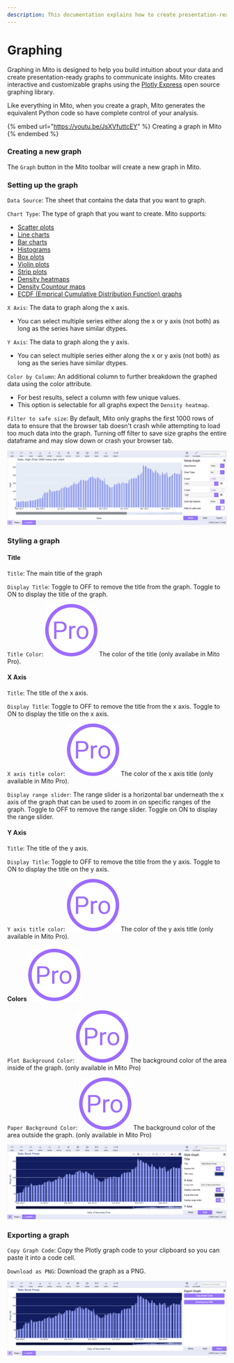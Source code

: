 ```yaml
---
description: This documentation explains how to create presentation-ready graphs in Mito.
---
```


# Graphing

Graphing in Mito is designed to help you build intuition about your data and create presentation-ready graphs to communicate insights. Mito creates interactive and customizable graphs using the [Plotly Express](https://plotly.com/python/plotly-express/) open source graphing library. &#x20;

Like everything in Mito, when you create a graph, Mito generates the equivalent Python code so have complete control of your analysis.&#x20;

{% embed url="https://youtu.be/JsXVfuttcEY" %}
Creating a graph in Mito
{% endembed %}

### Creating a new graph

The `Graph` button in the Mito toolbar will create a new graph in Mito.&#x20;

### Setting up the graph

`Data Source`: The sheet that contains the data that you want to graph.&#x20;

`Chart Type`: The type of graph that you want to create. Mito supports:&#x20;

* [Scatter plots](https://plotly.com/python/line-and-scatter/)
* [Line charts](https://plotly.com/python/line-charts/)
* [Bar charts](https://plotly.com/python/bar-charts/)
* [Histograms](https://plotly.com/python/histograms/)
* [Box plots](https://plotly.com/python/box-plots/)
* [Violin plots](https://plotly.com/python/violin/)
* [Strip plots](https://plotly.com/python/strip-charts/)
* [Density heatmaps](https://plotly.com/python/2D-Histogram/)
* [Density Countour maps](https://plotly.com/python/2d-histogram-contour/)
* [ECDF (Emprical Cumulative Distribution Function) graphs](https://plotly.com/python/ecdf-plots/)

`X Axis`: The data to graph along the x axis.&#x20;

* You can select multiple series either along the x or y axis (not both) as long as the series have similar dtypes.&#x20;

`Y Axis`: The data to graph along the y axis.&#x20;

* You can select multiple series either along the x or y axis (not both) as long as the series have similar dtypes.&#x20;

`Color by Column`: An additional column to further breakdown the graphed data using the color attribute.&#x20;

* For best results, select a column with few unique values.&#x20;
* This option is selectable for all graphs expect the `Density heatmap`.

`Filter to safe size`: By default, Mito only graphs the first 1000 rows of data to ensure that the browser tab doesn't crash while attempting to load too much data into the graph. Turning off filter to save size graphs the entire dataframe and may slow down or crash your browser tab.

![Setting up a graph in Mito](<../.gitbook/assets/Screen Shot 2022-03-23 at 2.40.09 PM.png>)

### Styling a graph

#### Title&#x20;

`Title`: The main title of the graph

`Display Title`: Toggle to OFF to remove the title from the graph. Toggle to ON to display the title of the graph.

`Title Color`: <img src="../.gitbook/assets/Pro Logo(1) (1) (1).png" alt="" data-size="line"> The color of the title (only availabe in Mito Pro).&#x20;

#### X Axis

`Title`: The title of the x axis.

`Display Title`: Toggle to OFF to remove the title from the x axis. Toggle to ON to display the title on the x axis.

`X axis title color`: <img src="../.gitbook/assets/Pro Logo(1) (1) (1).png" alt="" data-size="line"> The color of the x axis title (only available in Mito Pro).&#x20;

`Display range slider`: The range slider is a horizontal bar underneath the x axis of the graph that can be used to zoom in on specific ranges of the graph. Toggle to OFF to remove the range slider. Toggle on ON to display the range slider.&#x20;

#### Y Axis

`Title`: The title of the y axis.

`Display Title`: Toggle to OFF to remove the title from the y axis. Toggle to ON to display the title on the y axis.

`Y axis title color`: <img src="../.gitbook/assets/Pro Logo(1) (1) (1).png" alt="" data-size="line"> The color of the y axis title (only available in Mito Pro).&#x20;

#### Colors <img src="../.gitbook/assets/Pro Logo(1) (1) (1).png" alt="" data-size="line">&#x20;

`Plot Background Color`:  <img src="../.gitbook/assets/Pro Logo(1) (1) (1).png" alt="" data-size="line"> The background color of the area inside of the graph. (only available in Mito Pro)

`Paper Background Color`: <img src="../.gitbook/assets/Pro Logo(1) (1) (1).png" alt="" data-size="line"> The background color of the area outside the graph. (only available in Mito Pro)&#x20;

![Styling a graph in Mito](<../.gitbook/assets/Screen Shot 2022-03-23 at 2.58.59 PM.png>)

### Exporting a graph

`Copy Graph Code`: Copy the Plotly graph code to your clipboard so you can paste it into a code cell.&#x20;

`Download as PNG`: Download the graph as a PNG.

![Exporting a graph in Mito](<../.gitbook/assets/Screen Shot 2022-03-23 at 3.05.12 PM.png>)

